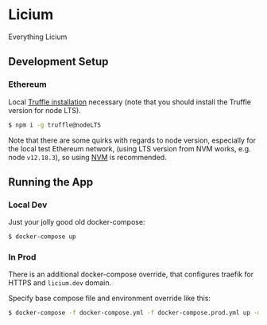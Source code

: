 # Licium

Everything Licium

## Development Setup

### Ethereum

Local [Truffle installation](https://www.trufflesuite.com/docs/truffle/getting-started/installation) necessary (note that you should install the Truffle version for node LTS). 

```bash
$ npm i -g truffle@nodeLTS
```

Note that there are some quirks with regards to node version, especially for the local test Ethereum network, (using LTS version from NVM works, e.g. node `v12.18.3`), so using [NVM](https://github.com/nvm-sh/nvm) is recommended.

## Running the App

### Local Dev

Just your jolly good old docker-compose:

```bash
$ docker-compose up
```


### In Prod

There is an additional docker-compose override, that configures traefik for HTTPS and `licium.dev` domain.

Specify base compose file and environment override like this:

```bash
$ docker-compose -f docker-compose.yml -f docker-compose.prod.yml up -d
```